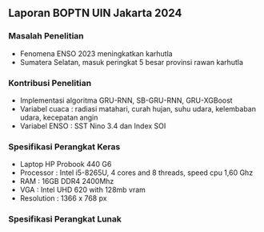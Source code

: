 ## Laporan BOPTN UIN Jakarta 2024

### Masalah Penelitian
- Fenomena ENSO 2023 meningkatkan karhutla
- Sumatera Selatan, masuk peringkat 5 besar provinsi rawan karhutla

### Kontribusi Penelitian
- Implementasi algoritma GRU-RNN, SB-GRU-RNN, GRU-XGBoost
- Variabel cuaca : radiasi matahari, curah hujan, suhu udara, kelembaban udara, kecepatan angin
- Variabel ENSO : SST Nino 3.4 dan Index SOI

### Spesifikasi Perangkat Keras
- Laptop HP Probook 440 G6
- Processor : Intel i5-8265U, 4 cores and 8 threads, speed cpu 1,60 Ghz
- RAM : 16GB DDR4 2400Mhz
- VGA : Intel UHD 620 with 128mb vram
- Resolution : 1366 x 768 px

### Spesifikasi Perangkat Lunak
